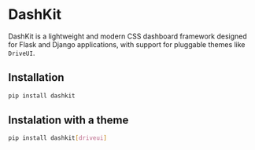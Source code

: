 # DashKit

DashKit is a lightweight and modern CSS dashboard framework designed for Flask and Django applications, with support for pluggable themes like `DriveUI`.

## Installation

```bash
pip install dashkit
```

## Instalation with a theme

```bash
pip install dashkit[driveui]
```
